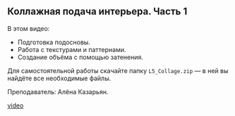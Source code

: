 ## Коллажная подача интерьера. Часть 1

В этом видео:

- Подготовка подосновы.
- Работа с текстурами и паттернами.
- Создание объёма с помощью затенения.

Для самостоятельной работы скачайте папку `L5_Collage.zip` — в ней вы найдёте все необходимые файлы.

Преподаватель: Алёна Казарьян.

[video](https://player.softculture.cc/embed/online/IPB/IPB_10.24.03_L5-1_Interior_Collage_P1)
